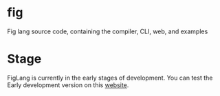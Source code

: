 # fig
Fig lang source code, containing the compiler, CLI, web, and examples

# Stage
FigLang is currently in the early stages of development. You can test the Early development version on this [website](https://figlang.github.io/fig/).
